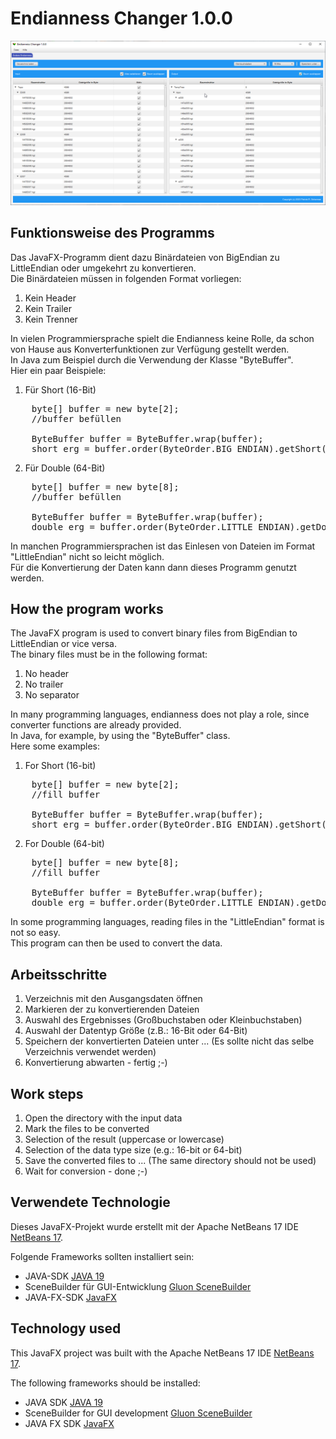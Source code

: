 # Endianness Changer 1.0.0

![image](https://github.com/NeuralCortex/Endianness_Changer/blob/main/images/endian.png)

## Funktionsweise des Programms

Das JavaFX-Programm dient dazu Binärdateien von BigEndian zu LittleEndian oder umgekehrt zu konvertieren.</br>
Die Binärdateien müssen in folgenden Format vorliegen:

1. Kein Header
2. Kein Trailer
3. Kein Trenner

In vielen Programmiersprache spielt die Endianness keine Rolle, da schon von Hause aus Konverterfunktionen zur Verfügung gestellt werden.</br>
In Java zum Beispiel durch die Verwendung der Klasse "ByteBuffer".</br>
Hier ein paar Beispiele:

1. Für Short (16-Bit)
<pre>
    byte[] buffer = new byte[2];
    //buffer befüllen

    ByteBuffer buffer = ByteBuffer.wrap(buffer);
    short erg = buffer.order(ByteOrder.BIG_ENDIAN).getShort();
</pre>

2. Für Double (64-Bit)
<pre>
    byte[] buffer = new byte[8];
    //buffer befüllen

    ByteBuffer buffer = ByteBuffer.wrap(buffer);
    double erg = buffer.order(ByteOrder.LITTLE_ENDIAN).getDouble();
</pre>

In manchen Programmiersprachen ist das Einlesen von Dateien im Format "LittleEndian" nicht so leicht möglich.</br>
Für die Konvertierung der Daten kann dann dieses Programm genutzt werden.

## How the program works

The JavaFX program is used to convert binary files from BigEndian to LittleEndian or vice versa.</br>
The binary files must be in the following format:

1. No header
2. No trailer
3. No separator

In many programming languages, endianness does not play a role, since converter functions are already provided.</br>
In Java, for example, by using the "ByteBuffer" class.</br>
Here some examples:

1. For Short (16-bit)
<pre>
    byte[] buffer = new byte[2];
    //fill buffer

    ByteBuffer buffer = ByteBuffer.wrap(buffer);
    short erg = buffer.order(ByteOrder.BIG_ENDIAN).getShort();
</pre>

2. For Double (64-bit)
<pre>
    byte[] buffer = new byte[8];
    //fill buffer

    ByteBuffer buffer = ByteBuffer.wrap(buffer);
    double erg = buffer.order(ByteOrder.LITTLE_ENDIAN).getDouble();
</pre>

In some programming languages, reading files in the "LittleEndian" format is not so easy.</br>
This program can then be used to convert the data.

## Arbeitsschritte

1. Verzeichnis mit den Ausgangsdaten öffnen
2. Markieren der zu konvertierenden Dateien
3. Auswahl des Ergebnisses (Großbuchstaben oder Kleinbuchstaben)
4. Auswahl der Datentyp Größe (z.B.: 16-Bit oder 64-Bit)
5. Speichern der konvertierten Dateien unter ... (Es sollte nicht das selbe Verzeichnis verwendet werden)
6. Konvertierung abwarten - fertig ;-)

## Work steps

1. Open the directory with the input data
2. Mark the files to be converted
3. Selection of the result (uppercase or lowercase)
4. Selection of the data type size (e.g.: 16-bit or 64-bit)
5. Save the converted files to ... (The same directory should not be used)
6. Wait for conversion - done ;-)

## Verwendete Technologie

Dieses JavaFX-Projekt wurde erstellt mit der Apache NetBeans 17 IDE [NetBeans 17](https://netbeans.apache.org/).

Folgende Frameworks sollten installiert sein:

- JAVA-SDK [JAVA 19](https://www.oracle.com/java/technologies/javase/jdk19-archive-downloads.html)
- SceneBuilder für GUI-Entwicklung [Gluon SceneBuilder](https://gluonhq.com/products/scene-builder/)
- JAVA-FX-SDK [JavaFX](https://gluonhq.com/products/javafx/)

## Technology used

This JavaFX project was built with the Apache NetBeans 17 IDE [NetBeans 17](https://netbeans.apache.org/).

The following frameworks should be installed:

- JAVA SDK [JAVA 19](https://www.oracle.com/java/technologies/javase/jdk19-archive-downloads.html)
- SceneBuilder for GUI development [Gluon SceneBuilder](https://gluonhq.com/products/scene-builder/)
- JAVA FX SDK [JavaFX](https://gluonhq.com/products/javafx/)
